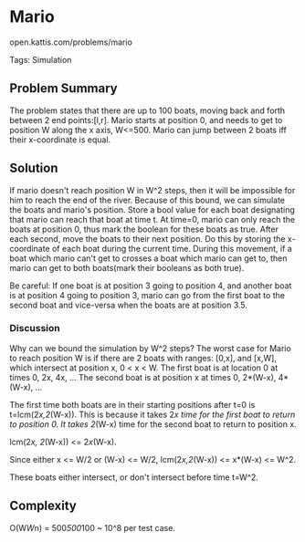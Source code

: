 # Mario

open.kattis.com/problems/mario

Tags: Simulation

## Problem Summary

The problem states that there are up to 100 boats, moving back and forth
between 2 end points:[l,r]. Mario starts at position 0, and needs to get to
position W along the x axis, W<=500. Mario can jump between 2 boats iff their
x-coordinate is equal.

## Solution

If mario doesn't reach position W in W^2 steps, then it will be impossible for
him to reach the end of the river. Because of this bound, we can simulate the
boats and mario's position. Store a bool value for each boat designating that
mario can reach that boat at time t. At time=0, mario can only reach the boats
at position 0, thus mark the boolean for these boats as true. After each second,
move the boats to their next position. Do this by storing the x-coordinate of
each boat during the current time. During this movement, if a boat which mario
can't get to crosses a boat which mario can get to, then mario can get to both
boats(mark their booleans as both true).

Be careful: If one boat is at position 3 going to position 4, and another boat is
at position 4 going to position 3, mario can go from the first boat to the second
boat and vice-versa when the boats are at position 3.5.

### Discussion

Why can we bound the simulation by W^2 steps? The worst case for Mario to reach
position W is if there are 2 boats with ranges: [0,x], and [x,W], which
intersect at position x, 0 < x < W.
The first boat is at location 0 at times 0, 2x, 4x, ...
The second boat is at position x at times 0, 2*(W-x), 4*(W-x), ...

The first time both boats are in their starting positions after t=0 is
t=lcm(2*x,2*(W-x)).
This is because it takes 2*x time for the first boat to return to position 0.
It takes 2*(W-x) time for the second boat to return to position x.

lcm(2*x, 2*(W-x)) <= 2*x*(W-x).

Since either x <= W/2 or (W-x) <= W/2, lcm(2*x,2*(W-x)) <= x*(W-x) <= W^2.

These boats either intersect, or don't intersect before time t=W^2.

## Complexity

O(W*W*n) = 500*500*100 ~ 10^8 per test case.
